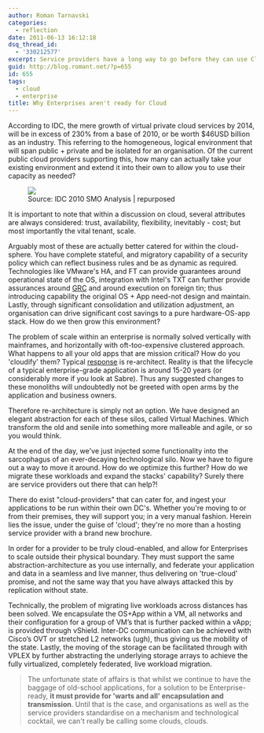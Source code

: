 ```yaml
---
author: Roman Tarnavski
categories:
  - reflection
date: 2011-06-13 16:12:18
dsq_thread_id:
  - '330212577'
excerpt: Service providers have a long way to go before they can use Cloud to aid an enterprise to scale.
guid: http://blog.romant.net/?p=655
id: 655
tags:
  - cloud
  - enterprise
title: Why Enterprises aren't ready for Cloud
---
```


According to IDC, the mere growth of virtual private cloud services by 2014, will be in excess of 230% from a base of 2010, or be worth $46USD billion as an industry. This referring to the homogeneous, logical environment that will span public + private and be isolated for an organisation. Of the current public cloud providers supporting this, how many can actually take your existing environment and extend it into their own to allow you to use their capacity as needed?

<figure>
  <img src="/images/2011/06/growth_cisco_idc_smo_2010.png">
  <figcaption>Source: IDC 2010 SMO Analysis | repurposed</figcaption>
</figure>

It is important to note that within a discussion on cloud, several attributes are always considered: trust, availability, flexibility, inevitably - cost; but most importantly the vital tenant, scale.

Arguably most of these are actually better catered for within the cloud-sphere. You have complete stateful, and migratory capability of a security policy which can reflect business rules and be as dynamic as required. Technologies like VMware's HA, and FT can provide guarantees around operational state of the OS, integration with Intel's TXT can further provide assurances around [GRC](http://en.wikipedia.org/wiki/Governance,_risk_management,_and_compliance) and around execution on foreign tin; thus introducing capability the original OS + App need-not design and maintain. Lastly, through significant consolidation and utilization adjustment, an organisation can drive significant cost savings to a pure hardware-OS-app stack. How do we then grow this environment?

The problem of scale within an enterprise is normally solved vertically with mainframes, and horizontally with oft-too-expensive clustered approach. What happens to all your old apps that are mission critical? How do you 'cloudify' them? Typical [response](https://twitter.com/samj/status/79885807808294912) is re-architect. Reality is that the lifecycle of a typical enterprise-grade application is around 15-20 years (or considerably more if you look at Sabre). Thus any suggested changes to these monoliths will undoubtedly not be greeted with open arms by the application and business owners.
  
Therefore re-architecture is simply not an option. We have designed an elegant abstraction for each of these silos, called Virtual Machines. Which transform the old and senile into something more malleable and agile, or so you would think.

At the end of the day, we've just injected some functionality into the sarcophagus of an ever-decaying technological silo. Now we have to figure out a way to move it around. How do we optimize this further? How do we migrate these workloads and expand the stacks' capability? Surely there are service providers out there that can help?!

There do exist "cloud-providers" that can cater for, and ingest your applications to be run within their own DC's. Whether you're moving to or from their premises, they will support you; in a very manual fashion. Herein lies the issue, under the guise of 'cloud'; they're no more than a hosting service provider with a brand new brochure.

In order for a provider to be truly cloud-enabled, and allow for Enterprises to scale outside their physical boundary. They must support the same abstraction-architecture as you use internally, and federate your application and data in a seamless and live manner, thus delivering on 'true-cloud' promise, and not the same way that you have always attacked this by replication without state.

Technically, the problem of migrating live workloads across distances has been solved. We encapsulate the OS+App within a VM, all networks and their configuration for a group of VM’s that is further packed within a vApp; is provided through vShield. Inter-DC communication can be achieved with Cisco’s OVT or stretched L2 networks (ugh), thus giving us the mobility of the state. Lastly, the moving of the storage can be facilitated through with VPLEX by further abstracting the underlying storage arrays to achieve the fully virtualized, completely federated, live workload migration. 

> The unfortunate state of affairs is that whilst we continue to have the baggage of old-school applications, for a solution to be Enterprise-ready, **it must provide for 'warts and all' encapsulation and transmission**. Until that is the case, and organisations as well as the service providers standardise on a mechanism and technological cocktail, we can't really be calling some clouds, clouds.